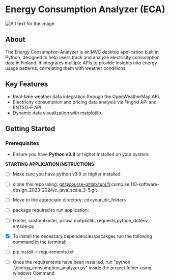 # Energy Consumption Analyzer (ECA)

![Alt text for the image](/assets/1st.png")

## About
The Energy Consumption Analyzer is an MVC desktop application built in Python, designed to help users track and analyze electricity consumption data in Finland. It integrates multiple APIs to provide insights into energy usage patterns, correlating them with weather conditions.

## Key Features
- Real-time weather data integration through the OpenWeatherMap API.
- Electricity consumption and pricing data analysis via Fingrid API and ENTSO-E API.
- Dynamic data visualization with matplotlib.

## Getting Started

### Prerequisites
- Ensure you have **Python v3.9** or higher installed on your system.

**STARTING APPLICATION INSTRUCTIONS**

- [ ] Make sure you have python v3.9 or higher installed
- [ ] clone this repo using: git@course-gitlab.tuni.fi:comp.se.110-software-design_2023-2024/c_java_scala_3-5.git
- [ ] Move to the approciate directory: cd<your_dir_folder>
- [ ] package required to run application:
- [ ] tkinter, customtkinter, pillow, matplotlib, requests,python_dotenv, entsoe-py
- [x] To install the necessary dependencies/pacakges run the following command in the terminal:
- [ ] pip install -r requirements.txt
- [ ] Once the requirements have been installed, run "python .\energy_consumption_analyzer.py" inside the project folder using windows Command 





